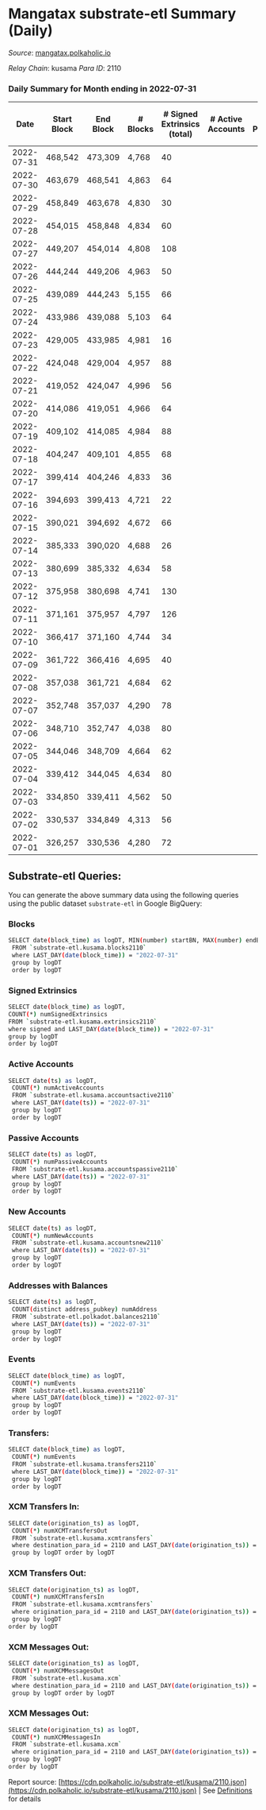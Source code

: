 # Mangatax substrate-etl Summary (Daily)

_Source_: [mangatax.polkaholic.io](https://mangatax.polkaholic.io)

*Relay Chain*: kusama
*Para ID*: 2110



### Daily Summary for Month ending in 2022-07-31


| Date | Start Block | End Block | # Blocks | # Signed Extrinsics (total) | # Active Accounts | # Passive | # New | # Addresses with Balances | # Events | # Transfers | # XCM Transfers In | # XCM Transfers Out | # XCM In | # XCM Out | Issues | 
| ---- | ----------- | --------- | -------- | --------------------------- | ----------------- | --------- | ----- | ------------------------- | -------- | ----------- | ------------------ | ------------------- | -------- | --------- | ------ |
| 2022-07-31 | 468,542 | 473,309 | 4,768 | 40 |  |  |  | 1,180 | 9,742 |   | 1 ($1,252.18) | 10 ($1,178.73) |  |  |  |
| 2022-07-30 | 463,679 | 468,541 | 4,863 | 64 |  |  |  | 1,180 | 9,962 |   |   | 8 ($3,870.19) |  |  |  |
| 2022-07-29 | 458,849 | 463,678 | 4,830 | 30 |  |  |  | 1,180 | 9,860 |   |   | 6 ($1,147.99) |  |  |  |
| 2022-07-28 | 454,015 | 458,848 | 4,834 | 60 |  |  |  | 1,180 | 9,893 |   |   | 4 ($224.00) |  |  |  |
| 2022-07-27 | 449,207 | 454,014 | 4,808 | 108 |  |  |  | 1,180 | 9,905 | 6  | 2 ($733.57) | 16 ($5,031.69) |  |  |  |
| 2022-07-26 | 444,244 | 449,206 | 4,963 | 50 |  |  |  | 1,179 | 10,158 | 4  | 1 ($10.81) | 6 ($1,316.53) |  |  |  |
| 2022-07-25 | 439,089 | 444,243 | 5,155 | 66 |  |  |  | 1,176 | 10,601 | 2  | 2 ($127.37) | 4 ($136.39) |  |  |  |
| 2022-07-24 | 433,986 | 439,088 | 5,103 | 64 |  |  |  | 1,174 | 10,441 |   | 1 ($98.60) | 5 ($2,720.85) |  |  |  |
| 2022-07-23 | 429,005 | 433,985 | 4,981 | 16 |  |  |  | 1,174 | 10,147 |   |   |   |  |  |  |
| 2022-07-22 | 424,048 | 429,004 | 4,957 | 88 |  |  |  | 1,174 | 10,174 | 2  | 1 ($277.48) | 12 ($3,282.38) |  |  |  |
| 2022-07-21 | 419,052 | 424,047 | 4,996 | 56 |  |  |  | 1,174 | 10,224 | 2  | 2 ($79.13) | 3 ($206.10) |  |  |  |
| 2022-07-20 | 414,086 | 419,051 | 4,966 | 64 |  |  |  | 1,173 | 10,176 | 1  | 2 ($239.94) | 2 ($898.67) |  |  |  |
| 2022-07-19 | 409,102 | 414,085 | 4,984 | 88 |  |  |  | 1,173 | 10,288 | 4  | 4 ($798.90) | 6 ($1,366.40) |  |  |  |
| 2022-07-18 | 404,247 | 409,101 | 4,855 | 68 |  |  |  | 1,172 | 9,959 |   | 4 ($1,252.69) | 8 ($495.89) |  |  |  |
| 2022-07-17 | 399,414 | 404,246 | 4,833 | 36 |  |  |  |  | 9,869 |   | 2 ($347.02) | 9 ($908.20) |  |  |  |
| 2022-07-16 | 394,693 | 399,413 | 4,721 | 22 |  |  |  | 1,172 | 9,634 |   | 1 ($6.51) | 2 ($245.43) |  |  |  |
| 2022-07-15 | 390,021 | 394,692 | 4,672 | 66 |  |  |  | 1,172 | 9,533 | 1  | 1 ($16.32) | 9 ($6,724.51) |  |  |  |
| 2022-07-14 | 385,333 | 390,020 | 4,688 | 26 |  |  |  | 1,172 | 9,573 |   | 2 ($491.26) | 2 ($103.96) |  |  |  |
| 2022-07-13 | 380,699 | 385,332 | 4,634 | 58 |  |  |  | 1,172 | 9,491 | 2  |   | 8 ($1,830.35) |  |  |  |
| 2022-07-12 | 375,958 | 380,698 | 4,741 | 130 |  |  |  | 1,172 | 4,998 |   | 8 ($83.15) | 25 ($2,768.32) |  |  |  |
| 2022-07-11 | 371,161 | 375,957 | 4,797 | 126 |  |  |  | 1,172 | 9,911 | 15  | 1 ($96.34) | 15 ($4,267.12) |  |  |  |
| 2022-07-10 | 366,417 | 371,160 | 4,744 | 34 |  |  |  | 1,164 | 9,695 |   | 2 ($55.93) | 4 ($1,475.60) |  |  |  |
| 2022-07-09 | 361,722 | 366,416 | 4,695 | 40 |  |  |  | 1,164 | 9,602 |   | 3 ($53.33) | 5 ($667.01) |  |  |  |
| 2022-07-08 | 357,038 | 361,721 | 4,684 | 62 |  |  |  | 1,164 | 9,603 | 1  | 3 ($2,410.42) | 3 ($1,222.38) |  |  |  |
| 2022-07-07 | 352,748 | 357,037 | 4,290 | 78 |  |  |  | 1,164 | 8,820 | 3  |   | 15 ($2,790.35) |  |  |  |
| 2022-07-06 | 348,710 | 352,747 | 4,038 | 80 |  |  |  | 1,164 | 8,280 | 2  | 3 ($66.06) | 10 ($2,231.88) |  |  |  |
| 2022-07-05 | 344,046 | 348,709 | 4,664 | 62 |  |  |  | 1,163 | 9,561 | 3  | 3 ($876.53) | 7 ($2,160.07) |  |  |  |
| 2022-07-04 | 339,412 | 344,045 | 4,634 | 80 |  |  |  |  | 9,531 | 2  | 5 ($4,872.94) | 5 ($2,427.31) |  |  |  |
| 2022-07-03 | 334,850 | 339,411 | 4,562 | 50 |  |  |  |  | 9,301 | 1  |   | 2 ($430.60) |  |  |  |
| 2022-07-02 | 330,537 | 334,849 | 4,313 | 56 |  |  |  | 1,159 | 8,840 | 3  | 1 ($24.63) | 3 ($55.25) |  |  |  |
| 2022-07-01 | 326,257 | 330,536 | 4,280 | 72 |  |  |  |  | 8,814 | 6  | 4 ($708.44) | 4 ($1,780.30) |  |  |  |

## Substrate-etl Queries:
You can generate the above summary data using the following queries using the public dataset `substrate-etl` in Google BigQuery:

### Blocks
```bash
SELECT date(block_time) as logDT, MIN(number) startBN, MAX(number) endBN, COUNT(*) numBlocks 
 FROM `substrate-etl.kusama.blocks2110`  
 where LAST_DAY(date(block_time)) = "2022-07-31" 
 group by logDT 
 order by logDT
```

### Signed Extrinsics
```bash
SELECT date(block_time) as logDT, 
COUNT(*) numSignedExtrinsics 
FROM `substrate-etl.kusama.extrinsics2110`  
where signed and LAST_DAY(date(block_time)) = "2022-07-31" 
group by logDT 
order by logDT
```

### Active Accounts
```bash
SELECT date(ts) as logDT, 
 COUNT(*) numActiveAccounts 
 FROM `substrate-etl.kusama.accountsactive2110` 
 where LAST_DAY(date(ts)) = "2022-07-31" 
 group by logDT 
 order by logDT
```

### Passive Accounts
```bash
SELECT date(ts) as logDT, 
 COUNT(*) numPassiveAccounts 
 FROM `substrate-etl.kusama.accountspassive2110` 
 where LAST_DAY(date(ts)) = "2022-07-31" 
 group by logDT 
 order by logDT
```

### New Accounts
```bash
SELECT date(ts) as logDT, 
 COUNT(*) numNewAccounts 
 FROM `substrate-etl.kusama.accountsnew2110` 
 where LAST_DAY(date(ts)) = "2022-07-31" 
 group by logDT
 order by logDT
```

### Addresses with Balances
```bash
SELECT date(ts) as logDT,
 COUNT(distinct address_pubkey) numAddress 
 FROM `substrate-etl.polkadot.balances2110` 
 where LAST_DAY(date(ts)) = "2022-07-31" 
 group by logDT 
 order by logDT
```

### Events
```bash
SELECT date(block_time) as logDT, 
 COUNT(*) numEvents 
 FROM `substrate-etl.kusama.events2110` 
 where LAST_DAY(date(block_time)) = "2022-07-31" 
 group by logDT 
 order by logDT
```

### Transfers:
```bash
SELECT date(block_time) as logDT, 
 COUNT(*) numEvents 
 FROM `substrate-etl.kusama.transfers2110` 
 where LAST_DAY(date(block_time)) = "2022-07-31" 
 group by logDT 
 order by logDT
```

### XCM Transfers In:
```bash
SELECT date(origination_ts) as logDT, 
 COUNT(*) numXCMTransfersOut 
 FROM `substrate-etl.kusama.xcmtransfers` 
 where destination_para_id = 2110 and LAST_DAY(date(origination_ts)) = "2022-07-31" 
 group by logDT order by logDT
```

### XCM Transfers Out:
```bash
SELECT date(origination_ts) as logDT, 
 COUNT(*) numXCMTransfersIn 
 FROM `substrate-etl.kusama.xcmtransfers` 
 where origination_para_id = 2110 and LAST_DAY(date(origination_ts)) = "2022-07-31" 
 group by logDT 
order by logDT
```

### XCM Messages Out:
```bash
SELECT date(origination_ts) as logDT, 
 COUNT(*) numXCMMessagesOut 
 FROM `substrate-etl.kusama.xcm` 
 where destination_para_id = 2110 and LAST_DAY(date(origination_ts)) = "2022-07-31" 
 group by logDT order by logDT
```

### XCM Messages Out:
```bash
SELECT date(origination_ts) as logDT, 
 COUNT(*) numXCMMessagesIn 
 FROM `substrate-etl.kusama.xcm` 
 where origination_para_id = 2110 and LAST_DAY(date(origination_ts)) = "2022-07-31" 
 group by logDT 
order by logDT
```


Report source: [https://cdn.polkaholic.io/substrate-etl/kusama/2110.json](https://cdn.polkaholic.io/substrate-etl/kusama/2110.json) | See [Definitions](/DEFINITIONS.md) for details
